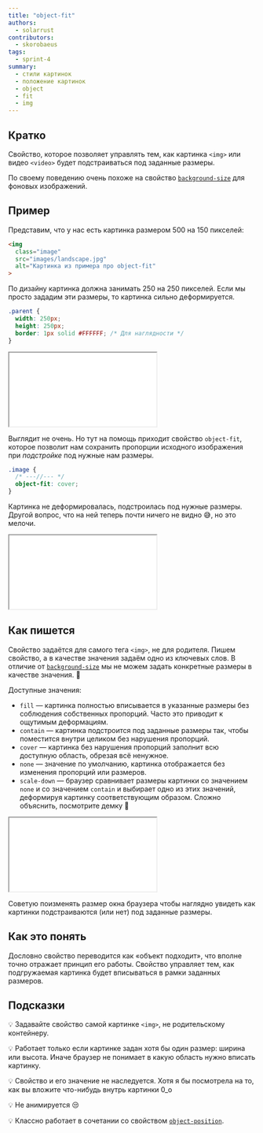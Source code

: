 ```yaml
---
title: "object-fit"
authors:
  - solarrust
contributors:
  - skorobaeus
tags:
  - sprint-4
summary:
  - стили картинок
  - положение картинок
  - object
  - fit
  - img
---
```


## Кратко

Свойство, которое позволяет управлять тем, как картинка `<img>` или видео `<video>` будет подстраиваться под заданные размеры.

По своему поведению очень похоже на свойство [`background-size`](/css/doka/background-size) для фоновых изображений.

## Пример

Представим, что у нас есть картинка размером 500 на 150 пикселей:

```html
<img
  class="image"
  src="images/landscape.jpg"
  alt="Картинка из примера про object-fit"
>
```

По дизайну картинка должна занимать 250 на 250 пикселей. Если мы просто зададим эти размеры, то картинка сильно деформируется.

```css
.parent {
  width: 250px;
  height: 250px;
  border: 1px solid #FFFFFF; /* Для наглядности */
}
```

<iframe title="Искажённая картинка" src="demos/no-fit.html"></iframe>

Выглядит не очень. Но тут на помощь приходит свойство `object-fit`, которое позволит нам сохранить пропорции исходного изображения при _подстройке_ под нужные нам размеры.

```css
.image {
  /* ---//--- */
  object-fit: cover;
}
```

Картинка не деформировалась, подстроилась под нужные размеры. Другой вопрос, что на ней теперь почти ничего не видно 😅, но это мелочи.

<iframe title="Картинка полностью помещается" src="demos/fit.html"></iframe>

## Как пишется

Свойство задаётся для самого тега `<img>`, не для родителя. Пишем свойство, а в качестве значения задаём одно из ключевых слов. В отличие от [`background-size`](/css/doka/background-size) мы не можем задать конкретные размеры в качестве значения. 🤔

Доступные значения:

- `fill` — картинка полностью вписывается в указанные размеры без соблюдения собственных пропорций. Часто это приводит к ощутимым деформациям.
- `contain` — картинка подстроится под заданные размеры так, чтобы поместится внутри целиком без нарушения пропорций.
- `cover` — картинка без нарушения пропорций заполнит всю доступную область, обрезая всё ненужное.
- `none` — значение по умолчанию, картинка отображается без изменения пропорций или размеров.
- `scale-down` — браузер сравнивает размеры картинки со значением `none` и со значением `contain` и выбирает одно из этих значений, деформируя картинку соответствующим образом. Сложно объяснить, посмотрите демку 🥴

<iframe title="Варианты object-fit" src="demos/every.html"></iframe>

Советую поизменять размер окна браузера чтобы наглядно увидеть как картинки подстраиваются (или нет) под заданные размеры.

## Как это понять

Дословно свойство переводится как «объект подходит», что вполне точно отражает принцип его работы. Свойство управляет тем, как подгружаемая картинка будет вписываться в рамки заданных размеров.

## Подсказки

💡 Задавайте свойство самой картинке `<img>`, не родительскому контейнеру.

💡 Работает только если картинке задан хотя бы один размер: ширина или высота. Иначе браузер не понимает в какую область нужно вписать картинку.

💡 Свойство и его значение не наследуется. Хотя я бы посмотрела на то, как вы вложите что-нибудь внутрь картинки 0_о

💡 Не анимируется 😒

💡 Классно работает в сочетании со свойством [`object-position`](/css/doka/object-position).

